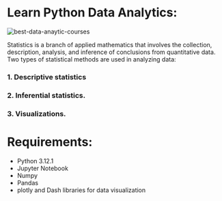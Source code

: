 # Learn Python Data Analytics: 

![best-data-anaytic-courses](https://github.com/AyaKhaledSaif/Python_Data_Analytics/assets/112936318/e6bef937-9c76-4991-ba35-84a731c5e00c)



Statistics is a branch of applied mathematics that involves the collection, description, analysis, and inference of conclusions from quantitative data. Two types of statistical methods are used in analyzing data: 
### 1.     Descriptive statistics 
### 2.     Inferential statistics.
### 3.     Visualizations.

# Requirements:
- Python 3.12.1
- Jupyter Notebook
- Numpy
- Pandas
- plotly and Dash libraries for data visualization

